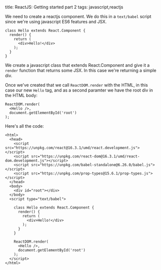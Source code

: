 title: ReactJS: Getting started part 2
tags: javascript,reactjs

We need to create a reactjs component. We do this in a `text/babel` script since we're using javascript ES6 features and JSX.

```
class Hello extends React.Component {
  render() {
    return (
      <div>Hello!</div>
    );
  }
}
```

We create a javascript class that extends React.Component and give it a `render` function that returns some JSX. In this case we're returning a simple div.

Once we've created that we call `ReactDOM.render` with the HTML, in this case our new `Hello` tag, and as a second paramter we have the root div in the HTML body:

```
ReactDOM.render(
  <Hello />,
  document.getElementById('root')
);  
```

Here's all the code:

```
<html>
  <head>
    <script src="https://unpkg.com/react@16.3.1/umd/react.development.js"></script>
    <script src="https://unpkg.com/react-dom@16.3.1/umd/react-dom.development.js"></script>
    <script src="https://unpkg.com/babel-standalone@6.26.0/babel.js"></script>
    <script src="https://unpkg.com/prop-types@15.6.1/prop-types.js"></script>
  </head>
  <body>
    <div id="root"></div>
  </body>
  <script type="text/babel">

    class Hello extends React.Component {
      render() {
        return (
          <div>Hello!</div>
        );
      }
    }

    ReactDOM.render(
      <Hello />,
      document.getElementById('root')
    );  
  </script>
</html>
```
